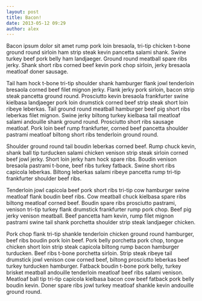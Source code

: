 ```yaml
---
layout: post
title: Bacon!
date: 2013-05-12 09:29
author: alex
---
```


Bacon ipsum dolor sit amet rump pork loin bresaola, tri-tip chicken t-bone ground round sirloin ham strip steak kevin pancetta salami shank. Swine turkey beef pork belly ham landjaeger. Ground round meatball spare ribs jerky. Shank short ribs corned beef kevin pork chop sirloin, jerky bresaola meatloaf doner sausage.

Tail ham hock t-bone tri-tip shoulder shank hamburger flank jowl tenderloin bresaola corned beef filet mignon jerky. Flank jerky pork sirloin, bacon strip steak pancetta ground round. Prosciutto kevin bresaola frankfurter swine kielbasa landjaeger pork loin drumstick corned beef strip steak short loin ribeye leberkas. Tail ground round meatball hamburger beef pig short ribs leberkas filet mignon. Swine jerky biltong turkey kielbasa tail meatloaf salami andouille shank ground round. Prosciutto short ribs sausage meatloaf. Pork loin beef rump frankfurter, corned beef pancetta shoulder pastrami meatloaf biltong short ribs tenderloin ground round.

Shoulder ground round tail boudin leberkas corned beef. Rump chuck kevin, shank ball tip turducken salami chicken venison strip steak sirloin corned beef jowl jerky. Short loin jerky ham hock spare ribs. Boudin venison bresaola pastrami t-bone, beef ribs turkey fatback. Swine short ribs capicola leberkas. Biltong leberkas salami ribeye pancetta rump tri-tip frankfurter shoulder beef ribs.

Tenderloin jowl capicola beef pork short ribs tri-tip cow hamburger swine meatloaf flank boudin beef ribs. Cow meatball chuck kielbasa spare ribs biltong meatloaf corned beef. Boudin spare ribs prosciutto pastrami, venison tri-tip turkey flank drumstick frankfurter rump pork chop. Beef pig jerky venison meatball. Beef pancetta ham kevin, rump filet mignon pastrami swine tail shank porchetta shoulder strip steak landjaeger chicken.

Pork chop flank tri-tip shankle tenderloin chicken ground round hamburger, beef ribs boudin pork loin beef. Pork belly porchetta pork chop, tongue chicken short loin strip steak capicola biltong rump bacon hamburger turducken. Beef ribs t-bone porchetta sirloin. Strip steak ribeye tail drumstick jowl venison cow corned beef, biltong prosciutto leberkas beef turkey turducken hamburger. Fatback boudin t-bone pork belly, turkey brisket meatball andouille tenderloin meatloaf beef ribs salami venison. Meatloaf ball tip tri-tip capicola kielbasa bacon cow beef fatback pork belly boudin kevin. Doner spare ribs jowl turkey meatloaf shankle kevin andouille ground round.
